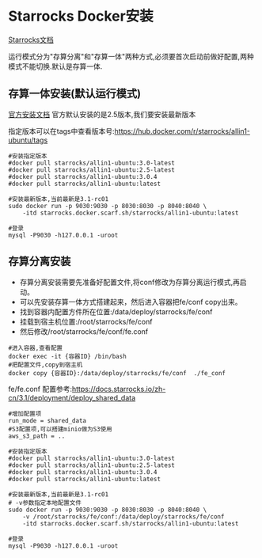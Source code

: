 
# Starrocks Docker安装

[Starrocks文档](https://docs.starrocks.io/zh-cn/3.1/introduction/what_is_starrocks)

运行模式分为"存算分离"和"存算一体"两种方式,必须要首次启动前做好配置,两种模式不能切换.默认是存算一体.

## 存算一体安装(默认运行模式)

[官方安装文档](https://docs.starrocks.io/zh-cn/3.1/quick_start/deploy_with_docker)
官方默认安装的是2.5版本,我们要安装最新版本

指定版本可以在tags中查看版本号:https://hub.docker.com/r/starrocks/allin1-ubuntu/tags
```shell
#安装指定版本
#docker pull starrocks/allin1-ubuntu:3.0-latest
#docker pull starrocks/allin1-ubuntu:2.5-latest
#docker pull starrocks/allin1-ubuntu:3.0.4
#docker pull starrocks/allin1-ubuntu:latest

#安装最新版本,当前最新是3.1-rc01
sudo docker run -p 9030:9030 -p 8030:8030 -p 8040:8040 \
    -itd starrocks.docker.scarf.sh/starrocks/allin1-ubuntu:latest
    
#登录
mysql -P9030 -h127.0.0.1 -uroot
```
## 存算分离安装
* 存算分离安装需要先准备好配置文件,将conf修改为存算分离运行模式,再启动。
* 可以先安装存算一体方式搭建起来，然后进入容器把fe/conf copy出来。
* 找到容器内配置方件所在位置:/data/deploy/starrocks/fe/conf
* 挂载到宿主机位置:/root/starrocks/fe/conf
* 然后修改/root/starrocks/fe/conf/fe.conf

```shell
#进入容器,查看配置
docker exec -it {容器ID} /bin/bash
#把配置文件,copy到宿主机
docker copy {容器ID}:/data/deploy/starrocks/fe/conf  ./fe_conf
```

fe/fe.conf
配置参考:https://docs.starrocks.io/zh-cn/3.1/deployment/deploy_shared_data
```shell
#增加配置项
run_mode = shared_data
#S3配置项,可以搭建minio做为S3使用
aws_s3_path = ..
```

```shell
#安装指定版本
#docker pull starrocks/allin1-ubuntu:3.0-latest
#docker pull starrocks/allin1-ubuntu:2.5-latest
#docker pull starrocks/allin1-ubuntu:3.0.4
#docker pull starrocks/allin1-ubuntu:latest

#安装最新版本,当前最新是3.1-rc01
# -v参数指定本地配置文件
sudo docker run -p 9030:9030 -p 8030:8030 -p 8040:8040 \
    -v /root/starrocks/fe/conf:/data/deploy/starrocks/fe/conf
    -itd starrocks.docker.scarf.sh/starrocks/allin1-ubuntu:latest
    
#登录
mysql -P9030 -h127.0.0.1 -uroot
```